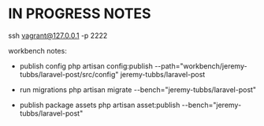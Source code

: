 # IN PROGRESS NOTES

ssh vagrant@127.0.0.1 -p 2222

workbench notes:

- publish config
php artisan config:publish --path="workbench/jeremy-tubbs/laravel-post/src/config" jeremy-tubbs/laravel-post

- run migrations
php artisan migrate --bench="jeremy-tubbs/laravel-post"

- publish package assets
php artisan asset:publish --bench="jeremy-tubbs/laravel-post"